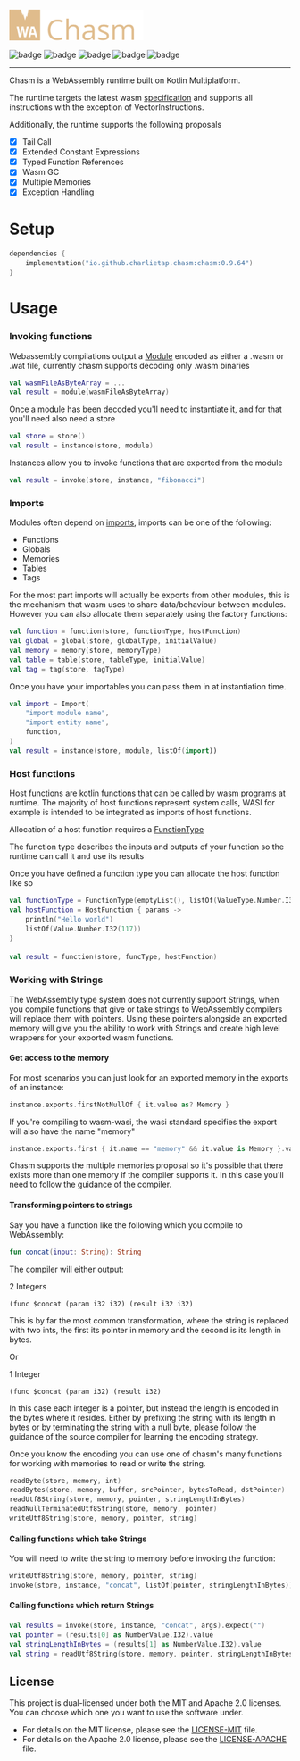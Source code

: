 <br>

<img src="chasm.svg" width="240" alt="chasm logo"/>


![badge][badge-android]
![badge][badge-jvm]
![badge][badge-ios]
![badge][badge-linux]
![badge][badge-mac]

---

Chasm is a WebAssembly runtime built on Kotlin Multiplatform.

The runtime targets the latest wasm [specification](https://webassembly.github.io/spec/core/index.html) and supports all instructions with the exception of VectorInstructions.

Additionally, the runtime supports the following proposals

- [x] Tail Call
- [x] Extended Constant Expressions
- [x] Typed Function References
- [x] Wasm GC
- [x] Multiple Memories
- [x] Exception Handling

# Setup

```kotlin
dependencies {
    implementation("io.github.charlietap.chasm:chasm:0.9.64")
}
```

# Usage

### Invoking functions

Webassembly compilations output a [Module](chasm/src/commonMain/kotlin/io/github/charlietap/chasm/embedding/shapes/Module.kt)
encoded as either a .wasm or .wat file, currently chasm supports decoding only .wasm binaries

```kotlin
val wasmFileAsByteArray = ...
val result = module(wasmFileAsByteArray)
```

Once a module has been decoded you'll need to instantiate it, and for that you'll need also need a store

```kotlin
val store = store()
val result = instance(store, module)
```

Instances allow you to invoke functions that are exported from the module

```kotlin
val result = invoke(store, instance, "fibonacci")
```

### Imports

Modules often depend on [imports](chasm/src/commonMain/kotlin/io/github/charlietap/chasm/embedding/shapes/Import.kt), imports can be one of the following:

- Functions
- Globals
- Memories
- Tables
- Tags

For the most part imports will actually be exports from other modules, this is the mechanism that wasm uses to share data/behaviour between modules.
However you can also allocate them separately using the factory functions:

```kotlin
val function = function(store, functionType, hostFunction)
val global = global(store, globalType, initialValue)
val memory = memory(store, memoryType)
val table = table(store, tableType, initialValue)
val tag = tag(store, tagType)
```

Once you have your importables you can pass them in at instantiation time.

```kotlin
val import = Import(
    "import module name",
    "import entity name",
    function,
)
val result = instance(store, module, listOf(import))
```

### Host functions

Host functions are kotlin functions that can be called by wasm programs at runtime.
The majority of host functions represent system calls, WASI for example is intended to be integrated as imports of host functions.

Allocation of a host function requires a [FunctionType](chasm/src/commonMain/kotlin/io/github/charlietap/chasm/embedding/shapes/FunctionType.kt)

The function type describes the inputs and outputs of your function so the runtime can call it and use its results

Once you have defined a function type you can allocate the host function like so

```kotlin
val functionType = FunctionType(emptyList(), listOf(ValueType.Number.I32))
val hostFunction = HostFunction { params ->
    println("Hello world")
    listOf(Value.Number.I32(117))
}

val result = function(store, funcType, hostFunction)
```

### Working with Strings

The WebAssembly type system does not currently support Strings, when you compile functions that give or take strings to WebAssembly
compilers will replace them with pointers. Using these pointers alongside an exported memory will give you the ability to work with
Strings and create high level wrappers for your exported wasm functions.

#### Get access to the memory

For most scenarios you can just look for an exported memory in the exports of an instance:

```kotlin
instance.exports.firstNotNullOf { it.value as? Memory }
```

If you're compiling to wasm-wasi, the wasi standard specifies the export will also have the name "memory"

```kotlin
instance.exports.first { it.name == "memory" && it.value is Memory }.value
```
Chasm supports the multiple memories proposal so it's possible that there exists more than one memory if the compiler supports it.
In this case you'll need to follow the guidance of the compiler.

#### Transforming pointers to strings

Say you have a function like the following which you compile to WebAssembly:

```kotlin
fun concat(input: String): String
```

The compiler will either output:

2 Integers

```wat
(func $concat (param i32 i32) (result i32 i32)
```

This is by far the most common transformation, where the string is replaced with two ints, the first its pointer in memory and the
second is its length in bytes.

Or

1 Integer

```wat
(func $concat (param i32) (result i32)
```

In this case each integer is a pointer, but instead the length is encoded in the bytes where it resides. Either by prefixing the string
with its length in bytes or by terminating the string with a null byte, please follow the guidance of the source compiler for learning
the encoding strategy.

Once you know the encoding you can use one of chasm's many functions for working with memories to read or write the string.

```kotlin
readByte(store, memory, int)
readBytes(store, memory, buffer, srcPointer, bytesToRead, dstPointer)
readUtf8String(store, memory, pointer, stringLengthInBytes)
readNullTerminatedUtf8String(store, memory, pointer)
writeUtf8String(store, memory, pointer, string)
```

#### Calling functions which take Strings

 You will need to write the string to memory before invoking the function:

```kotlin
writeUtf8String(store, memory, pointer, string)
invoke(store, instance, "concat", listOf(pointer, stringLengthInBytes))
```

#### Calling functions which return Strings

```kotlin
val results = invoke(store, instance, "concat", args).expect("")
val pointer = (results[0] as NumberValue.I32).value
val stringLengthInBytes = (results[1] as NumberValue.I32).value
val string = readUtf8String(store, memory, pointer, stringLengthInBytes)
```

## License

This project is dual-licensed under both the MIT and Apache 2.0 licenses. You can choose which one you want to use the software under.

- For details on the MIT license, please see the [LICENSE-MIT](LICENSE-MIT) file.
- For details on the Apache 2.0 license, please see the [LICENSE-APACHE](LICENSE-APACHE) file.

[badge-android]: http://img.shields.io/badge/-android-7DBC39.svg?style=flat
[badge-jvm]: http://img.shields.io/badge/-jvm-9DA993.svg?style=flat
[badge-linux]: http://img.shields.io/badge/-linux-DBB98C.svg?style=flat
[badge-ios]: http://img.shields.io/badge/-ios-E3E8E9.svg?style=flat
[badge-mac]: http://img.shields.io/badge/-macos-AFA189.svg?style=flat
[badge-windows]: http://img.shields.io/badge/-windows-9C7350.svg?style=flat
